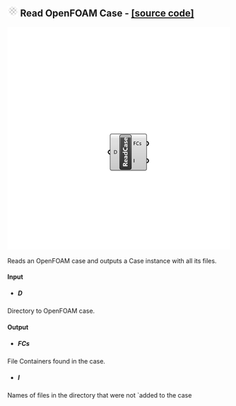 ## ![](../../images/icons/Read_OpenFOAM_Case.png) Read OpenFOAM Case - [[source code]](https://github.com/Eddy3D-Dev/Eddy3D/tree/dev/Read%20OpenFOAM%20Case.cs)

![](../../images/components/Read_OpenFOAM_Case.png)

Reads an OpenFOAM case and outputs a Case instance with all its files.

#### Input
* ##### D 
Directory to OpenFOAM case.

#### Output
* ##### FCs
File Containers found in the case.
* ##### I
Names of files in the directory that were not `added to the case